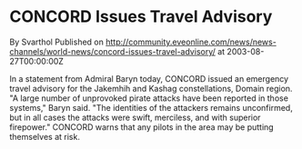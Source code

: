 # CONCORD Issues Travel Advisory
By Svarthol
Published on http://community.eveonline.com/news/news-channels/world-news/concord-issues-travel-advisory/ at 2003-08-27T00:00:00Z

In a statement from Admiral Baryn today, CONCORD issued an emergency travel advisory for the Jakemhih and Kashag constellations, Domain region. "A large number of unprovoked pirate attacks have been reported in those systems," Baryn said. "The identities of the attackers remains unconfirmed, but in all cases the attacks were swift, merciless, and with superior firepower." CONCORD warns that any pilots in the area may be putting themselves at risk.

